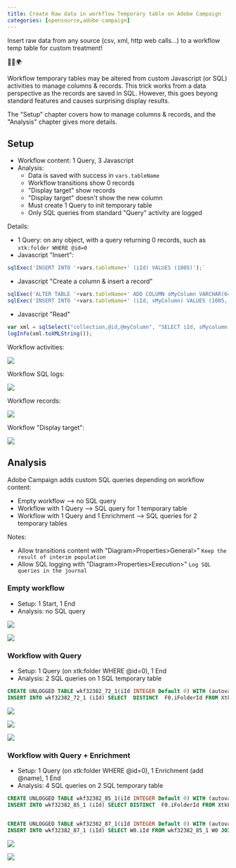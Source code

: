 ```yaml
---
title: Create Raw data in workflow Temporary table on Adobe Campaign
categories: [opensource,adobe campaign]
---
```


Insert raw data from any source (csv, xml, http web calls...) to a workflow temp table for custom treatment!

<p class="text-center">🐍👑🌍</p>

<!--more-->

Workflow temporary tables may be altered from custom Javascript (or SQL) activities to manage columns & records. This trick works from a data perspective as the records are saved in SQL. However, this goes beyong standard features and causes surprising display results.

The "Setup" chapter covers how to manage columns & records, and the "Analysis" chapter gives more details.

## Setup

- Workflow content: 1 Query, 3 Javascript
- Analysis: 
  - Data is saved with success in `vars.tableName`
  - Workflow transitions show 0 records
  - "Display target" show records 
  - "Display target" doesn't show the new column
  - Must create 1 Query to init temporary table
  - Only SQL queries from standard "Query" activity are logged
  

Details:
- 1 Query: on any object, with a query returning 0 records, such as `xtk:folder WHERE @id=0`
- Javascript "Insert":
```js
sqlExec('INSERT INTO '+vars.tableName+' (iId) VALUES (1005)');`
```
- Javascript "Create a column & insert a record"
```js
sqlExec('ALTER TABLE '+vars.tableName+' ADD COLUMN sMyColumn VARCHAR(64)');
sqlExec('INSERT INTO '+vars.tableName+' (iId, sMyColumn) VALUES (1005, \'hello world\')');
```

- Javascript "Read"
```js
var xml = sqlSelect("collection,@id,@myColumn", "SELECT iId, sMycolumn as id FROM "+vars.tableName);
logInfo(xml.toXMLString());
```

Workflow activities:

![](/assets/images/2022/adobe-campaign-workflow-temporary-table-add-column.jpg)

Workflow SQL logs:

![](/assets/images/2022/adobe-campaign-workflow-temporary-table-add-column-sql-logs.jpg)

Workflow records:

![](/assets/images/2022/adobe-campaign-workflow-temporary-table-add-column-read-records.jpg)

Workflow "Display target":

![](/assets/images/2022/adobe-campaign-workflow-temporary-table-add-column-view-population.jpg)

## Analysis

Adobe Campaign adds custom SQL queries depending on workflow content:
- Empty workflow --> no SQL query
- Workflow with 1 Query --> SQL query for 1 temporary table
- Workflow with 1 Query and 1 Enrichment --> SQL queries for 2 temporary tables 

Notes: 
- Allow transitions content with "Diagram>Properties>General>" `Keep the result of interim population`
- Allow SQL logging with "Diagram>Properties>Execution>" `Log SQL queries in the journal`

### Empty workflow

- Setup: 1 Start, 1 End
- Analysis: no SQL query

![](/assets/images/2022/adobe-campaign-workflow-temporary-table-empty.jpg)

![](/assets/images/2022/adobe-campaign-workflow-temporary-table-empty-sql-logs.jpg)

### Workflow with Query

- Setup: 1 Query (on xtk:folder WHERE @id=0), 1 End
- Analysis: 2 SQL queries on 1 SQL temporary table

```sql
CREATE UNLOGGED TABLE wkf32382_72_1(iId INTEGER Default 0) WITH (autovacuum_enabled=FALSE, toast.autovacuum_enabled=FALSE);
INSERT INTO wkf32382_72_1 (iId) SELECT  DISTINCT  F0.iFolderId FROM XtkFolder F0 WHERE (F0.iFolderId = 0) AND ((F0.iFolderId > 0 OR F0.iFolderId < 0))
```

![](/assets/images/2022/adobe-campaign-workflow-temporary-table-query.jpg)

![](/assets/images/2022/adobe-campaign-workflow-temporary-table-query-sql-logs.jpg)

![](/assets/images/2022/adobe-campaign-workflow-temporary-table-query-js-vars.jpg)

### Workflow with Query + Enrichment


- Setup: 1 Query (on xtk:folder WHERE @id=0), 1 Enrichment (add @name), 1 End
- Analysis: 4 SQL queries on 2 SQL temporary table

```sql
CREATE UNLOGGED TABLE wkf32382_85_1(iId INTEGER Default 0) WITH (autovacuum_enabled=FALSE, toast.autovacuum_enabled=FALSE);
INSERT INTO wkf32382_85_1 (iId) SELECT DISTINCT  F0.iFolderId FROM XtkFolder F0 WHERE (F0.iFolderId = 0) AND ((F0.iFolderId > 0 OR F0.iFolderId < 0))


CREATE UNLOGGED TABLE wkf32382_87_1(iId INTEGER Default 0) WITH (autovacuum_enabled=FALSE, toast.autovacuum_enabled=FALSE);
INSERT INTO wkf32382_87_1 (iId) SELECT W0.iId FROM wkf32382_85_1 W0 JOIN XtkFolder F1 ON (F1.iFolderId = W0.iId) WHERE ((F1.iFolderId > 0 OR F1.iFolderId < 0))
```

![](/assets/images/2022/adobe-campaign-workflow-temporary-table-enrichment.jpg)

![](/assets/images/2022/adobe-campaign-workflow-temporary-table-enrichment-sql-logs.jpg)
